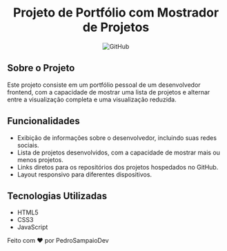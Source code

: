 <h1 align="center"> Projeto de Portfólio com Mostrador de Projetos </h1>

<p align="center">
  <img alt="GitHub" src="https://img.shields.io/github/license/seu-usuario/seu-repositorio">
</p>

## Sobre o Projeto

Este projeto consiste em um portfólio pessoal de um desenvolvedor frontend, com a capacidade de mostrar uma lista de projetos e alternar entre a visualização completa e uma visualização reduzida.

## Funcionalidades

- Exibição de informações sobre o desenvolvedor, incluindo suas redes sociais.
- Lista de projetos desenvolvidos, com a capacidade de mostrar mais ou menos projetos.
- Links diretos para os repositórios dos projetos hospedados no GitHub.
- Layout responsivo para diferentes dispositivos.

## Tecnologias Utilizadas

- HTML5
- CSS3
- JavaScript



Feito com ♥ por PedroSampaioDev